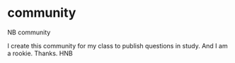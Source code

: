 # community
NB community

I create this community for my class to publish questions in study. And I am a rookie. Thanks.
HNB
